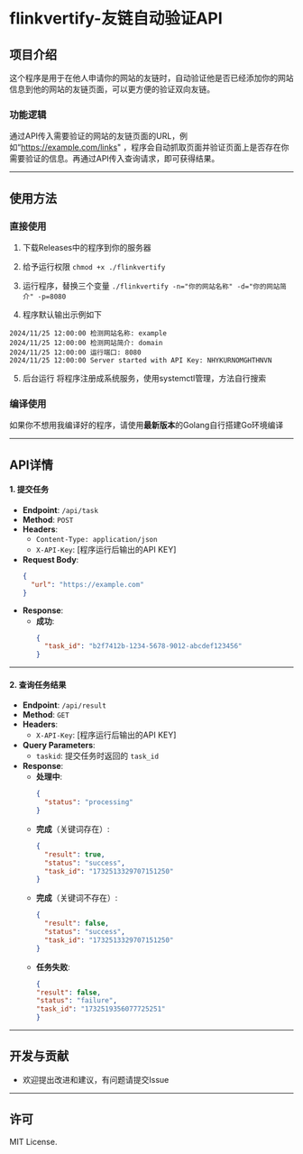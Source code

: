 # flinkvertify-友链自动验证API

## 项目介绍
这个程序是用于在他人申请你的网站的友链时，自动验证他是否已经添加你的网站信息到他的网站的友链页面，可以更方便的验证双向友链。

### 功能逻辑
通过API传入需要验证的网站的友链页面的URL，例如“https://example.com/links" ，程序会自动抓取页面并验证页面上是否存在你需要验证的信息。再通过API传入查询请求，即可获得结果。

---

## 使用方法

### 直接使用
1. 下载Releases中的程序到你的服务器

2. 给予运行权限
   `chmod +x ./flinkvertify`

3. 运行程序，替换三个变量
`./flinkvertify -n="你的网站名称" -d="你的网站简介" -p=8080`

4. 程序默认输出示例如下

```
2024/11/25 12:00:00 检测网站名称: example
2024/11/25 12:00:00 检测网站简介: domain
2024/11/25 12:00:00 运行端口: 8080
2024/11/25 12:00:00 Server started with API Key: NHYKURNOMGHTHNVN
```

5. 后台运行
   将程序注册成系统服务，使用systemctl管理，方法自行搜索

### 编译使用
如果你不想用我编译好的程序，请使用**最新版本**的Golang自行搭建Go环境编译

---

## API详情

#### **1. 提交任务**
- **Endpoint**: `/api/task`
- **Method**: `POST`
- **Headers**:
  - `Content-Type: application/json`
  - `X-API-Key`: [程序运行后输出的API KEY]
- **Request Body**:
  ```json
  {
    "url": "https://example.com"
  }
  ```
- **Response**:
  - **成功**:
    ```json
    {
      "task_id": "b2f7412b-1234-5678-9012-abcdef123456"
    }
    ```

---

#### **2. 查询任务结果**
- **Endpoint**: `/api/result`
- **Method**: `GET`
- **Headers**:
  - `X-API-Key`: [程序运行后输出的API KEY]
- **Query Parameters**:
  - `taskid`: 提交任务时返回的 `task_id`
- **Response**:
  - **处理中**:
    ```json
    {
      "status": "processing"
    }
    ```
  - **完成**（关键词存在）:
    ```json
    {
      "result": true,
      "status": "success",
      "task_id": "1732513329707151250"
    }
    ```
  - **完成**（关键词不存在）:
    ```json
    {
      "result": false,
      "status": "success",
      "task_id": "1732513329707151250"
    }
    ```
  - **任务失败**:
    ```json
    {
    "result": false,
    "status": "failure",
    "task_id": "1732519356077725251"
    }
    ```

---

## 开发与贡献

* 欢迎提出改进和建议，有问题请提交Issue

---

## 许可

MIT License.
